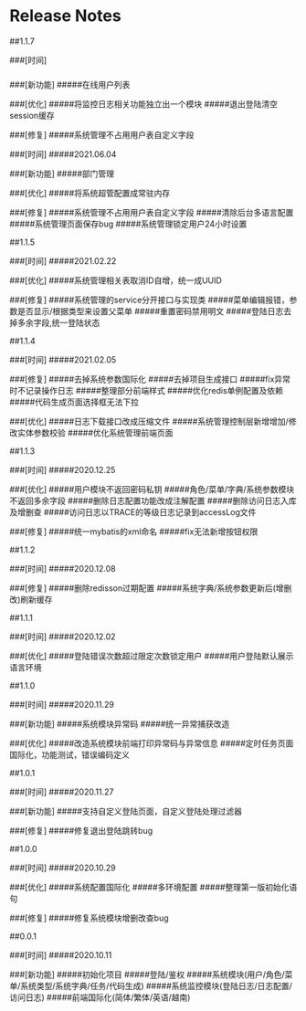 # Release Notes
  
##1.1.7

###[时间]
#####

###[新功能]
#####在线用户列表

###[优化]
#####将监控日志相关功能独立出一个模块
#####退出登陆清空session缓存

###[修复]
#####系统管理不占用用户表自定义字段

###[时间]
#####2021.06.04

###[新功能]
#####部门管理

###[优化]
#####将系统超管配置成常驻内存

###[修复]
#####系统管理不占用用户表自定义字段
#####清除后台多语言配置
#####系统管理页面保存bug
#####系统管理锁定用户24小时设置

##1.1.5

###[时间]
#####2021.02.22

###[优化]
#####系统管理相关表取消ID自增，统一成UUID

###[修复]
#####系统管理的service分开接口与实现类
#####菜单编辑报错，参数是否显示/根据类型来设置父菜单
#####重置密码禁用明文
#####登陆日志去掉多余字段,统一登陆状态

##1.1.4

###[时间]
#####2021.02.05

###[修复]
#####去掉系统参数国际化
#####去掉项目生成接口
#####fix异常时不记录操作日志
#####整理部分前端样式
#####优化redis单例配置及依赖
#####代码生成页面选择框无法下拉

###[优化]
#####日志下载接口改成压缩文件
#####系统管理控制层新增增加/修改实体参数校验
#####优化系统管理前端页面

##1.1.3

###[时间]
#####2020.12.25

###[优化]
#####用户模块不返回密码私钥
#####角色/菜单/字典/系统参数模块不返回多余字段
#####删除日志配置功能改成注解配置
#####删除访问日志入库及增删查
#####访问日志以TRACE的等级日志记录到accessLog文件

###[修复]
#####统一mybatis的xml命名
#####fix无法新增按钮权限


##1.1.2

###[时间]
#####2020.12.08

###[修复]
#####删除redisson过期配置
#####系统字典/系统参数更新后(增删改)刷新缓存


##1.1.1

###[时间]
#####2020.12.02

###[优化]
#####登陆错误次数超过限定次数锁定用户
#####用户登陆默认展示语言环境

  
##1.1.0

###[时间]
#####2020.11.29

###[新功能]
#####系统模块异常码
#####统一异常捕获改造

###[优化]
#####改造系统模块前端打印异常码与异常信息
#####定时任务页面国际化，功能测试，错误编码定义

  
##1.0.1

###[时间]
#####2020.11.27

###[新功能]
#####支持自定义登陆页面，自定义登陆处理过滤器

###[修复]
#####修复退出登陆跳转bug
  
  
##1.0.0

###[时间]
#####2020.10.29

###[优化]
#####系统配置国际化
#####多环境配置
#####整理第一版初始化语句

###[修复]
#####修复系统模块增删改查bug

  
##0.0.1

###[时间]
#####2020.10.11

###[新功能]
#####初始化项目
#####登陆/鉴权
#####系统模块(用户/角色/菜单/系统类型/系统字典/任务/代码生成)
#####系统监控模块(登陆日志/日志配置/访问日志)
#####前端国际化(简体/繁体/英语/越南)